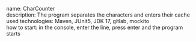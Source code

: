 name: CharCounter \
description: The program separates the characters and enters their cache\
used technologies: Maven, JUnit5, JDK 17, gitlab, mockito \
how to start: in the console, enter the line, press enter and the program starts